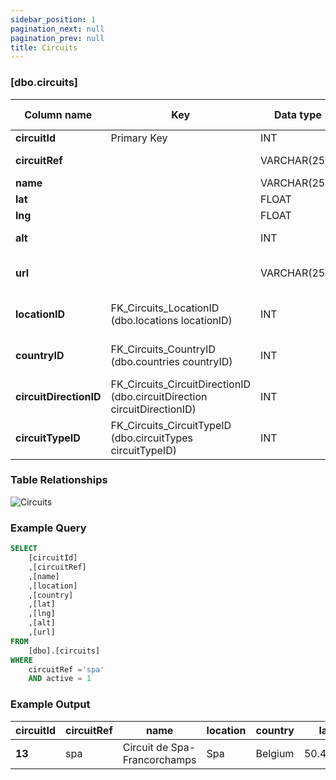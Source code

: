```yaml
---
sidebar_position: 1
pagination_next: null
pagination_prev: null
title: Circuits
---
```


### [dbo.circuits]
| Column name | Key | Data type | Allow NULLs | Default | Description |
| ------- | ------- | ------- | ------- | ------- | ------- |
| **circuitId** |  Primary Key | INT | ☐ |  |  | 
| **circuitRef** |  | VARCHAR(255) | ☐ |  | Unique circuit identifier | 
| **name** |  | VARCHAR(255) | ☐ |  | Circuit name | 
| **lat** |  | FLOAT | ☑ |  | Latitude | 
| **lng** |  | FLOAT | ☑ |  | Longitude | 
| **alt** |  | INT | ☑ |  | Altitude (metres) | 
| **url** |  | VARCHAR(255) | ☐ |  | Circuit Wikipedia page | 
| **locationID** | FK_Circuits_LocationID (dbo.locations locationID) | INT | ☑ |  | Foreign key links to locations | 
| **countryID** | FK_Circuits_CountryID (dbo.countries countryID) | INT | ☑ |  | Foreign Key link to countries | 
| **circuitDirectionID** | FK_Circuits_CircuitDirectionID (dbo.circuitDirection circuitDirectionID) | INT | ☑ |  | Foreign key link to circuitDirection | 
| **circuitTypeID** | FK_Circuits_CircuitTypeID (dbo.circuitTypes circuitTypeID) | INT | ☑ |  | Foreign key link to circuitType | 

### Table Relationships

![Circuits](/img/table-relationships/circuits.png)

### Example Query

```sql
SELECT 
	[circuitId]
	,[circuitRef]
	,[name]
	,[location]
	,[country]
	,[lat]
	,[lng]
	,[alt]
	,[url]
FROM 
	[dbo].[circuits]
WHERE 
	circuitRef ='spa'
	AND active = 1
```

### Example Output

|circuitId|circuitRef|name|location|country|lat|lng|alt|url|
| ------- | ------- | ------- | ------- | ------- | ------- |------- |------- |------- |
| **13** |  spa | Circuit de Spa-Francorchamps |Spa|Belgium|50.4372|5.97139|401|http://en.wikipedia.org/wiki/Circuit_de_Spa-Francorchamps|